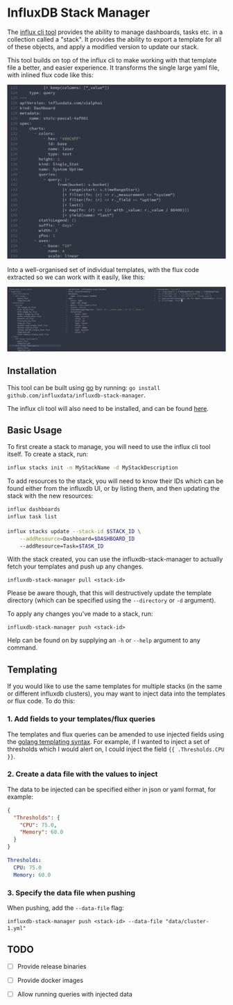 # InfluxDB Stack Manager

The [influx cli tool](https://github.com/influxdata/influx-cli) provides
the ability to manage dashboards, tasks etc. in a collection called a "stack".
It provides the ability to export a template for all of these objects, and
apply a modified version to update our stack.

This tool builds on top of the influx cli to make working with that template
file a better, and easier experience. It transforms the single large yaml file,
with inlined flux code like this:

![Full template](/screenshots/full-template.png?raw=true)


Into a well-organised set of individual templates, with the flux code extracted
so we can work with it easily, like this:

![Separated templates](/screenshots/separated-templates.png?raw=true)



## Installation

This tool can be built using [go](https://golang.org/) by running:
`go install github.com/influxdata/influxdb-stack-manager`.

The influx cli tool will also need to be installed, and can be found
[here](https://github.com/influxdata/influxdb).


## Basic Usage

To first create a stack to manage, you will need to use the influx cli
tool itself. To create a stack, run:

```bash
influx stacks init -n MyStackName -d MyStackDescription
```

To add resources to the stack, you will need to know their IDs which
can be found either from the influxdb UI, or by listing them, and then
updating the stack with the new resources:

```bash
influx dashboards
influx task list

influx stacks update --stack-id $STACK_ID \
    --addResource=Dashboard=$DASHBOARD_ID
    --addResource=Task=$TASK_ID
```

With the stack created, you can use the influxdb-stack-manager to actually
fetch your templates and push up any changes.

```
influxdb-stack-manager pull <stack-id>
```

Please be aware though, that this will destructively update the template
directory (which can be specified using the `--directory` or `-d` argument).

To apply any changes you've made to a stack, run:

```
influxdb-stack-manager push <stack-id>
```

Help can be found on by supplying an `-h` or `--help` argument to any command.


## Templating

If you would like to use the same templates for multiple stacks (in the same or
different influxdb clusters), you may want to inject data into the templates or
flux code. To do this:

### 1. Add fields to your templates/flux queries

The templates and flux queries can be amended to use injected fields using the
[golang templating syntax](https://pkg.go.dev/text/template). For example, if
I wanted to inject a set of thresholds which I would alert on, I could inject
the field `{{ .Thresholds.CPU }}`.


### 2. Create a data file with the values to inject

The data to be injected can be specified either in json or yaml format, for example:

```json
{
  "Thresholds": {
    "CPU": 75.0,
    "Memory": 60.0
  }
}
```

```yaml
Thresholds:
  CPU: 75.0
  Memory: 60.0
```

### 3. Specify the data file when pushing

When pushing, add the `--data-file` flag:

```
influxdb-stack-manager push <stack-id> --data-file "data/cluster-1.yml"
```


## TODO

 - [ ] Provide release binaries
 - [ ] Provide docker images
 - [ ] Allow running queries with injected data

